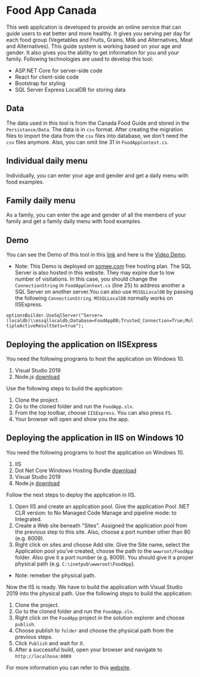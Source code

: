 # Food App Canada
This web application is developed to provide an online service that can guide users to eat better and more healthy. 
It gives you serving per day for each food group (Vegetables and Fruits, Grains, Milk and Alternatives, Meat and Alternatives).
This guide system is working based on your age and gender. It also gives you the ability to get information for you and your family.
Following technologies are used to develop this tool:
<ul>
    <li>ASP.NET Core for server-side code</li>
    <li>React for client-side code</li>
    <li>Bootstrap for styling</li>
    <li>SQL Server Express LocalDB for storing data</li>
</ul>

## Data
The data used in this tool is from the Canada Food Guide and stored in the `Persistance/Data`. The data is in `csv` format. After creating the migration files to import the data from the `csv` files into database, we don't need the `csv` files anymore. Also, you can omit line 31 in `FoodAppContext.cs`. 

## Individual daily menu
Individually, you can enter your age and gender and get a daily menu with food examples.

## Family daily menu
As a family, you can enter the age and gender of all the members of your family and get a family daily menu with food examples.

## Demo
You can see the Demo of this tool in this <a href="http://canadafoodapp.somee.com/">link</a> and here is the <a href="https://drive.google.com/file/d/1AoxpOPZCVvi8bTCqb3HSQvbdY9w4FVE6/view?usp=sharing">Video Demo</a>.
* Note: This Demo is deployed on <a href="https://somee.com/">somee.com</a> free hosting plan. The SQL Server is also hosted in this website. They may expire due to low number of visitations. In this case, you should change the `ConnectionString` in `FoodAppContext.cs` (line 25) to address another a SQL Server on another server.You can also use `MSSQLLocalDB` by passing the following `ConnectionString`. `MSSQLLocalDB` normally works on IISExpress.

`optionsBuilder.UseSqlServer("Server=(localdb)\\mssqllocaldb;Database=FoodAppDB;Trusted_Connection=True;MultipleActiveResultSets=true");`

## Deploying the application on IISExpress
You need the following programs to host the application on Windows 10.
1. Visual Studio 2019
2. Node.js <a href="https://nodejs.org/en/">download</a>

Use the following steps to build the application:
1. Clone the project.
2. Go to the cloned folder and run the `FoodApp.sln`.
3. From the top toolbar, choose `IISExpress`. You can also press `F5`.
4. Your browser will open and show you the app.

## Deploying the application in IIS on Windows 10
You need the following programs to host the application on Windows 10.
1. IIS
2. Dot Net Core Windows Hosting Bundle <a href="https://dotnet.microsoft.com/download/dotnet/thank-you/runtime-aspnetcore-5.0.10-windows-hosting-bundle-installer">download</a>
3. Visual Studio 2019
4. Node.js <a href="https://nodejs.org/en/">download</a>

Follow the next steps to deploy the application in IIS.

1. Open IIS and create an application pool. Give the application Pool .NET CLR version: to No Managed Code Manage and pipeline mode: to Integrated.
2. Create a Web site beneath "Sites". Assigned the application pool from the previous step to this site. Also, choose a port number other than 80 (e.g. 8009).
3. Right click on sites and choose Add site. Give the Site name, select the Application pool you've created, choose the path to the `wwwroot/FoodApp` folder. Also give it a port number (e.g. 8009). You should give it a proper physical path (e.g. `C:\inetpub\wwwroot\FoodApp`). 
* Note: remeber the physical path.

Now the IIS is ready. We have to build the application with Visual Studio 2019 into the physical path. Use the following steps to build the application:
1. Clone the project.
2. Go to the cloned folder and run the `FoodApp.sln`.
3. Right click on the `FoodApp` project in the solution explorer and choose `publish`.
4. Choose publish to `folder` and choose the physical path from the previous steps.
5. Click `Publish` and wait for it.
6. After a successful build, open your browser and navigate to `http://localhose:8009`

For more information you can refer to this <a href="https://www.c-sharpcorner.com/article/how-to-deploy-asp-net-core-5-0-application-in-windows-server-iis/">website</a>.
